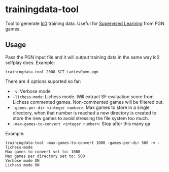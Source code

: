 # trainingdata-tool
Tool to generate [lc0](https://github.com/LeelaChessZero/lc0) training data. Useful for [Supervised Learning](https://github.com/dkappe/leela-chess-weights/wiki/Supervised-Learning) from PGN games.

## Usage
Pass the PGN input file and it will output training data in the same way lc0 selfplay does. Example:
```
trainingdata-tool 2008_SCT_LadiesOpen.pgn
```

There are 4 options suported so far:
 - `-v`: Verbose mode
 - `-lichess-mode`: Lichess mode. Will extract SF evaluation score from Lichess commented games. Non-commented games will be filtered out.
 - `-games-per-dir <integer number>`: Max games to store in a single directory, when that number is reached a new directory is created to store the new games to avoid stressing the file system too much.
 - `-max-games-to-convert <integer number>`: Stop after this many ga

 Example:
 ```
 trainingdata-tool -max-games-to-convert 1000 -games-per-dir 500 -v -lichess-mode
Max games to convert set to: 1000
Max games per directory set to: 500
Verbose mode ON
Lichess mode ON
 ```
